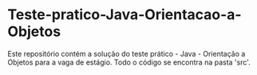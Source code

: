 # Teste-pratico-Java-Orientacao-a-Objetos
Este repositório contém a solução do teste prático - Java - Orientação a Objetos para a vaga de estágio. Todo o código se encontra na pasta 'src'.
